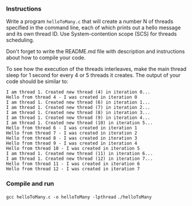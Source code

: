 ### Instructions

Write a program `helloToMany.c` that will create a number N of threads specified in the command line, each of which prints out a hello message and its own thread ID. Use System-contention scope (SCS) for threads scheduling.

Don't forget to write the README.md file with description and instructions about how to compile your code.

To see how the execution of the threads interleaves, make the main thread sleep for 1 second for every 4 or 5 threads it creates. The output of your code should be similar to:

```
I am thread 1. Created new thread (4) in iteration 0...
Hello from thread 4 - I was created in iteration 0
I am thread 1. Created new thread (6) in iteration 1...
I am thread 1. Created new thread (7) in iteration 2...
I am thread 1. Created new thread (8) in iteration 3...
I am thread 1. Created new thread (9) in iteration 4...
I am thread 1. Created new thread (10) in iteration 5...
Hello from thread 6 - I was created in iteration 1
Hello from thread 7 - I was created in iteration 2
Hello from thread 8 - I was created in iteration 3
Hello from thread 9 - I was created in iteration 4
Hello from thread 10 - I was created in iteration 5
I am thread 1. Created new thread (11) in iteration 6...
I am thread 1. Created new thread (12) in iteration 7...
Hello from thread 11 - I was created in iteration 6
Hello from thread 12 - I was created in iteration 7
```

### Compile and run
`gcc helloToMany.c -o helloToMany -lpthread`
`./helloToMany`
